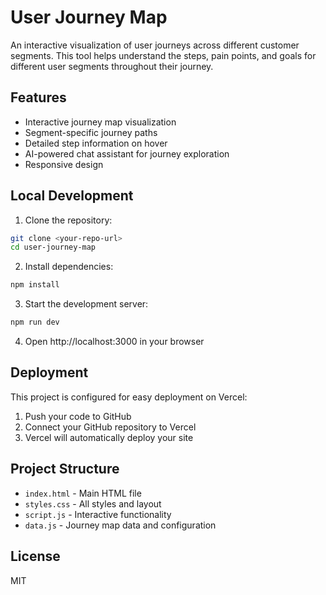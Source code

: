 # User Journey Map

An interactive visualization of user journeys across different customer segments. This tool helps understand the steps, pain points, and goals for different user segments throughout their journey.

## Features

- Interactive journey map visualization
- Segment-specific journey paths
- Detailed step information on hover
- AI-powered chat assistant for journey exploration
- Responsive design

## Local Development

1. Clone the repository:
```bash
git clone <your-repo-url>
cd user-journey-map
```

2. Install dependencies:
```bash
npm install
```

3. Start the development server:
```bash
npm run dev
```

4. Open http://localhost:3000 in your browser

## Deployment

This project is configured for easy deployment on Vercel:

1. Push your code to GitHub
2. Connect your GitHub repository to Vercel
3. Vercel will automatically deploy your site

## Project Structure

- `index.html` - Main HTML file
- `styles.css` - All styles and layout
- `script.js` - Interactive functionality
- `data.js` - Journey map data and configuration

## License

MIT 